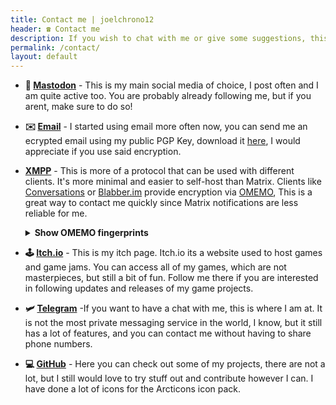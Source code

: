 ```yaml
---
title: Contact me | joelchrono12
header: ☎️ Contact me
description: If you wish to chat with me or give some suggestions, this is the place for that. Follow any link below to find the places where I usually hang out.
permalink: /contact/
layout: default
---
```





- **🐘 [Mastodon](/mastodon)** - This is my main social media of choice, I post often and I am quite active too. You are probably already following me, but if you arent, make sure to do so!
- **✉️ [Email](mailto:joel.chrono@disroot.org)** - I started using email more often now, you can send me an ecrypted email using my public PGP Key, download it [here](/pgp), I would appreciate if you use said encryption.
- **[XMPP](xmpp:chrono76@chat.sum7.eu)** - This is more of a protocol that can be used with different clients. It's more minimal and easier to self-host than Matrix. Clients like [Conversations](https://conversations.im/) or [Blabber.im](https://blabber.im/) provide encryption via [OMEMO](https://conversations.im/omemo/), This is a great way to contact me quickly since Matrix notifications are less reliable for me. 
    <details>
    <summary><b>Show OMEMO fingerprints</b></summary>
    <b>Mobile</b>
    <pre>
    27dcd308 ba884796 9f12364a 42a20515
    78e570d7 52e6b532 491b1759 258a5023
    </pre>
    <b>Desktop</b>
    <pre>
    2427d105 6e367ee9 72c96c61 c231a052
    8db3e512 a37adce0 2597fb5a 7113f56d
    </pre>
    </details>

- **🕹 [Itch.io](https://joelchrono12.itch.io/)** - This is my itch page. Itch.io its a website used to host games and game jams. You can access all of my games, which are not masterpieces, but still a bit of fun. Follow me there if you are interested in following updates and releases of my game projects.
- **🛩 [Telegram](https://t.me/joelchrono12)** -If you want to have a chat with me, this is where I am at. It is not the most private messaging service in the world, I know, but it still has a lot of features, and you can contact me without having to share phone numbers.
- **💻 [GitHub](https://github.com/joelchrono12)** - Here you can check out some of my projects, there are not a lot, but I still would love to try stuff out and contribute however I can. I have done a lot of icons for the Arcticons icon pack.

